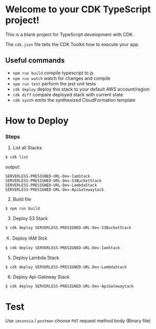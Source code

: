 # Welcome to your CDK TypeScript project!

This is a blank project for TypeScript development with CDK.

The `cdk.json` file tells the CDK Toolkit how to execute your app.

## Useful commands

 * `npm run build`   compile typescript to js
 * `npm run watch`   watch for changes and compile
 * `npm run test`    perform the jest unit tests
 * `cdk deploy`      deploy this stack to your default AWS account/region
 * `cdk diff`        compare deployed stack with current state
 * `cdk synth`       emits the synthesized CloudFormation template


# How to Deploy

### Steps

1. List all Stacks

```sh
$ cdk list
```

output:
```
SERVERLESS-PRESIGNED-URL-Dev-IamStack
SERVERLESS-PRESIGNED-URL-Dev-S3BucketStack
SERVERLESS-PRESIGNED-URL-Dev-LambdaStack
SERVERLESS-PRESIGNED-URL-Dev-ApiGatewaytack
```
2. Build file
```sh
$ npm run build
```

3. Deploy S3 Stack

```sh
$ cdk deploy SERVERLESS-PRESIGNED-URL-Dev-S3BucketStack
```
４. Deploy IAM Stck
```sh
$ cdk deploy SERVERLESS-PRESIGNED-URL-Dev-IamStack
```

5. Deploy Lambda Stack
```sh
$ cdk deploy SERVERLESS-PRESIGNED-URL-Dev-LambdaStack
```

6. Deploy Api-Gateway Stack
```sh
$ cdk deploy SERVERLESS-PRESIGNED-URL-Dev-ApiGatewaytack
```

# Test

Use `imsonnia` / `postman` choose `PUT` request method body (Binary file)

